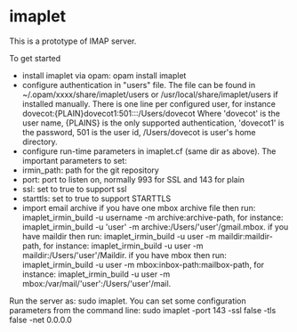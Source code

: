 imaplet
=======
This is a prototype of IMAP server.

To get started
- install imaplet via opam: opam install imaplet
- configure authentication in "users" file. 
  The file can be found in ~/.opam/xxxx/share/imaplet/users or /usr/local/share/imaplet/users if installed manually. There is one line per configured user, for instance
dovecot:{PLAIN}dovecot1:501:::/Users/dovecot
Where 'dovecot' is the user name, {PLAINS} is the only supported authentication, 'dovecot1' is the password, 501 is the user id, /Users/dovecot is user's home directory.
- configure run-time parameters in imaplet.cf (same dir as above). The important parameters to set:
- irmin_path: path for the git repository
- port: port to listen on, normally 993 for SSL and 143 for plain
- ssl: set to true to support ssl
- starttls: set to true to support STARTTLS
- import email archive
  if you have one mbox archive file then run: imaplet_irmin_build -u username -m archive:archive-path, for instance: imaplet_irmin_build -u 'user' -m archive:/Users/'user'/gmail.mbox. 
  if you have maildir then run: imaplet_irmin_build -u user -m maildir:maildir-path, for instance: imaplet_irmin_build -u user -m maildir:/Users/'user'/Maildir.
  if you have mbox then run: imaplet_irmin_build -u user -m mbox:inbox-path:mailbox-path, for instance: imaplet_irmin_build -u user -m mbox:/var/mail/'user':/Users/'user'/mail.

Run the server as: sudo imaplet. You can set some configuration parameters from the command line: sudo imaplet -port 143 -ssl false -tls false -net 0.0.0.0
